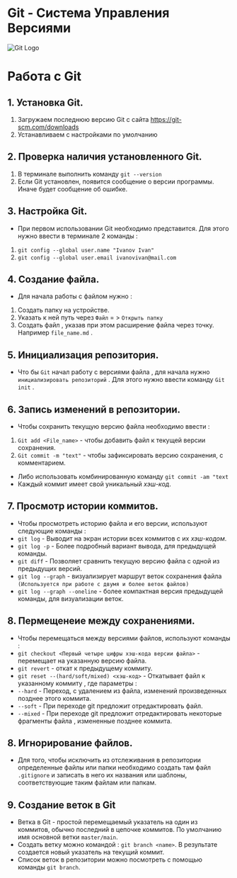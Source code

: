 # Git - Система Управления Версиями 
![Git Logo](Example.jpg.jpeg)

# Работа с Git 

## 1. Установка Git.

1. Загружаем последнюю версию Git с сайта https://git-scm.com/downloads
2.  Устанавливаем с настройками по умолчанию 

## 2. Проверка наличия установленного Git. 

1. В терминале выполнить команду `git --version`
2. Если Git установлен, появится сообщение о версии программы. Иначе будет сообщение об ошибке.

## 3. Настройка Git. 

* При первом использовании Git необходимо представится. 
Для этого нужно ввести в терминале 2 команды : 
1.  `git config --global user.name "Ivanov Ivan"`
2.  `git config --global user.email ivanovivan@mail.com`

## 4. Создание файла.

* Для начала работы с файлом нужно :
1. Создать папку на устройстве.
2. Указать к ней путь через `Файл` = > `Открыть папку`
3. Создать файл , указав при этом расширение файла через точку. Например `file_name.md` .

## 5.  Инициализация репозитория. 

* Что бы `Git` начал работу с версиями файла , для начала нужно `инициализировать репозиторий` . Для этого нужно ввести команду `Git init` .

## 6. Запись изменений в репозитории.

* Чтобы сохранить текущую версию файла необходимо ввести : 
1. `Git add <File_name>` - чтобы добавить файл к текущей версии сохранения.
2. `Git commit -m "text"` - чтобы зафиксировать версию сохранения, с комментарием.
* Либо использовать комбинированную команду `git commit -am "text`
* Каждый коммит имеет свой уникальный *хэш-код*.

## 7. Просмотр истории коммитов. 

* Чтобы просмотреть историю файла и его версии, используют следующие команды :
* `git log` - Выводит на экран истории всех коммитов с их *хэш-кодом*.
* `git log -p` - Более подробный вариант вывода, для предыдущей команды.
* `git diff` - Позволяет сравнить текущую версию файла с одной из предыдущих версий.
* `git log --graph` - визуализирует маршрут веток сохранения файла `(Используется при работе с двумя и более веток файлов)` 
* `git log --graph --oneline` - более компактная версия предыдущей команды, для визуализации веток. 

## 8. Пермещенеие между сохранениями. 

* Чтобы перемещаться между версиями файлов, используют команды :
* `git checkout <Первый четыре цифры хэш-кода версии файла>` - перемещает на указанную версию файла.
* `git revert` - откат к предыдущему коммиту.
* `git reset --(hard/soft/mixed) <хэш-код>` - Откатывает файл к указанному коммиту , где параметры :
* `--hard` - Переход, с удалением из файла, изменений произведенных позднее этого коммита.
* `--soft` - При переходе git предложит отредактировать файл.
* `--mixed` - При переходе git предложит отредактировать некоторые фрагменты файла , измененные позднее коммита.  

## 8. Игнорирование файлов.

* Для того, чтобы исключить из отслеживания в репозитории определенные файлы или папки необходимо создать там файл `.gitignore` и записать в него их названия или шаблоны, соответствующие таким файлам или папкам. 

## 9. Создание веток в Git

* Ветка в Git - простой перемещаемый указатель на один из коммитов, обычно последний в цепочке коммитов. По умолчанию имя основной ветки `master/main`. 
* Создать ветку можно командой : `git branch <name>`. В результате создается новый указатель на текущий коммит.
* Список веток в репозитории можно посмотреть с помощью команды  `git branch`. 